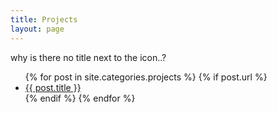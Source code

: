 ```yaml
---
title: Projects
layout: page
---
```


why is there no title next to the icon..?

<ul>
  {% for post in site.categories.projects %}
    {% if post.url %}
        <li><a href="{{ post.url }}">{{ post.title }}</a></li>
    {% endif %}
  {% endfor %}
</ul>